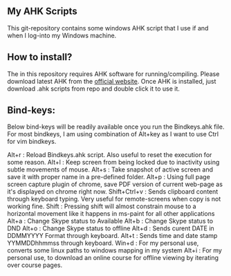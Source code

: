 ## My AHK Scripts
This git-repository contains some windows AHK script that I use if and when I log-into my Windows machine.

## How to install?
The in this repository requires AHK software for running/compiling. Please download latest AHK from the [official website](https://www.autohotkey.com/). Once AHK is installed, just download .ahk scripts from repo and double click it to use it.

## Bind-keys: 
Below bind-keys will be readily available once you run the Bindkeys.ahk file.  For most bindkeys, I am using combination of Alt+key as I want to use Ctrl for vim bindkeys.

   Alt+r        : Reload Bindkeys.ahk script. Also useful to reset the execution for some reason.
   Alt+l        : Keep screen from being locked due to inactivity using subtle movements of mouse.
   Alt+s        : Take snapshot of active screen and save it with proper name in a pre-defined folder.
   Alt+p        : Using full page screen capture plugin of chrome, save PDF version of current web-page as it's displayed on chrome right now.
   Shift+Ctrl+v : Sends clipboard content through keyboard typing. Very useful for remote-screens when copy is not working fine.
   Shift        : Pressing shift will almost constrain mouse to a horizontal movement like it happens in ms-paint for all other applications
   Alt+a        : Change Skype status to Available
   Alt+b        : Change Skype status to DND
   Alt+o        : Change Skype status to offline
   Alt+d        : Sends curent DATE in DDMMYYYY Format through keyboard.
   Alt+t        : Sends time and date stamp YYMMDDhhmmss through keyboard.
   Win+d        : For my personal use, converts some linux paths to windows mapping in my system
   Alt+i        : For my personal use, to download an online course for offline viewing by iterating over course pages.

